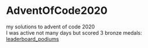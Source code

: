 # AdventOfCode2020
my solutions to advent of code 2020
<br>
I was active not many days but scored 3 bronze medals: 
<a href="https://github.com/Pawel-Iskra/Media/blob/master/AoC_2020_medals_small.jpg">leaderboard_podiums</a>

